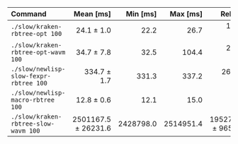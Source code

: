 | Command | Mean [ms] | Min [ms] | Max [ms] | Relative |
|:---|---:|---:|---:|---:|
| `./slow/kraken-rbtree-opt 100` | 24.1 ± 1.0 | 22.2 | 26.7 | 1.88 ± 0.12 |
| `./slow/kraken-rbtree-opt-wavm 100` | 34.7 ± 7.8 | 32.5 | 104.4 | 2.71 ± 0.63 |
| `./slow/newlisp-slow-fexpr-rbtree 100` | 334.7 ± 1.7 | 331.3 | 337.2 | 26.13 ± 1.27 |
| `./slow/newlisp-macro-rbtree 100` | 12.8 ± 0.6 | 12.1 | 15.0 | 1.00 |
| `./slow/kraken-rbtree-slow-wavm 100` | 2501167.5 ± 26231.6 | 2428798.0 | 2514951.4 | 195272.93 ± 9651.02 |
